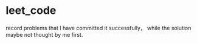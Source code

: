 # leet_code
record problems that I have committed it successfully， while the solution maybe not thought by me first.
